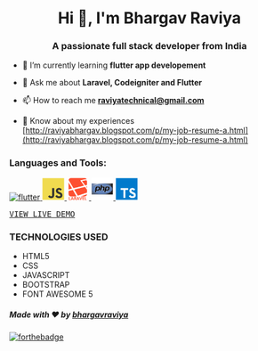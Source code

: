 <h1 align="center">Hi 👋, I'm Bhargav Raviya</h1>
<h3 align="center">A passionate full stack developer from India</h3>

- 🌱 I’m currently learning **flutter app developement**

- 💬 Ask me about **Laravel, Codeigniter and Flutter**

- 📫 How to reach me **raviyatechnical@gmail.com**

- 📄 Know about my experiences [http://raviyabhargav.blogspot.com/p/my-job-resume-a.html](http://raviyabhargav.blogspot.com/p/my-job-resume-a.html)


<h3 align="left">Languages and Tools:</h3>
<p align="left"> <a href="https://flutter.dev" target="_blank"> <img src="https://www.vectorlogo.zone/logos/flutterio/flutterio-icon.svg" alt="flutter" width="40" height="40"/> </a> <a href="https://developer.mozilla.org/en-US/docs/Web/JavaScript" target="_blank"> <img src="https://raw.githubusercontent.com/devicons/devicon/master/icons/javascript/javascript-original.svg" alt="javascript" width="40" height="40"/> </a> <a href="https://laravel.com/" target="_blank"> <img src="https://raw.githubusercontent.com/devicons/devicon/master/icons/laravel/laravel-plain-wordmark.svg" alt="laravel" width="40" height="40"/> </a> <a href="https://www.php.net" target="_blank"> <img src="https://raw.githubusercontent.com/devicons/devicon/master/icons/php/php-original.svg" alt="php" width="40" height="40"/> </a> <a href="https://www.typescriptlang.org/" target="_blank"> <img src="https://raw.githubusercontent.com/devicons/devicon/master/icons/typescript/typescript-original.svg" alt="typescript" width="40" height="40"/> </a> </p>


<pre><a href="https://bhargavraviya.github.io/bhargavraviya">VIEW LIVE DEMO</a></pre>

### TECHNOLOGIES USED
* HTML5
* CSS
* JAVASCRIPT
* BOOTSTRAP
* FONT AWESOME 5

##### Made with ❤ by <a href="https://github.com/bhargavraviya">bhargavraviya</a>

[![forthebadge](https://forthebadge.com/images/badges/built-with-love.svg)](https://github.com/bhargavraviya)
